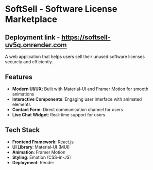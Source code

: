 # SoftSell - Software License Marketplace
## Deployment link - https://softsell-uv5q.onrender.com

A web application that helps users sell their unused software licenses securely and efficiently.

## Features

- **Modern UI/UX**: Built with Material-UI and Framer Motion for smooth animations
- **Interactive Components**: Engaging user interface with animated elements
- **Contact Form**: Direct communication channel for users
- **Live Chat Widget**: Real-time support for users

## Tech Stack

- **Frontend Framework**: React.js
- **UI Library**: Material-UI (MUI)
- **Animation**: Framer Motion
- **Styling**: Emotion (CSS-in-JS)
- **Deployment**: Render

